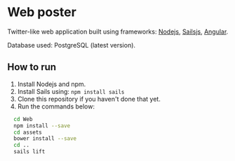 # Web poster

Twitter-like web application built using frameworks: [Nodejs](https://nodejs.org), [Sailsjs](https://sailsjs.org), [Angular](https://angularjs.org).

Database used: PostgreSQL (latest version).

## How to run

1. Install Nodejs and npm.
2. Install Sails using: `npm install sails`
2. Clone this repository if you haven't done that yet.
3. Run the commands below:
```bash
  cd Web
  npm install --save
  cd assets
  bower install --save
  cd ..
  sails lift
```
